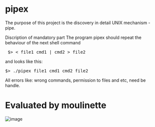 # pipex
The purpose of this project is the discovery in detail UNIX mechanism - pipe.

Discription of mandatory part
The program pipex should repeat the behaviour of the next shell command
<pre> $> < file1 cmd1 | cmd2 > file2 </pre>
and looks like this:

<pre>$> ./pipex file1 cmd1 cmd2 file2</pre>
All errors like: wrong commands, permission to files and etc, need be handle.

# Evaluated by moulinette

![image](https://github.com/user-attachments/assets/60aff423-7c72-4f16-9274-bbebc87fb2c8)
